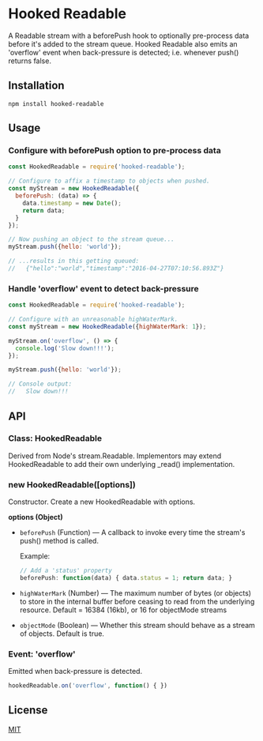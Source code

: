 # Hooked Readable

A Readable stream with a beforePush hook to optionally pre-process data before it's added to the stream queue. Hooked Readable also emits an 'overflow' event when back-pressure is detected; i.e. whenever push() returns false.


## Installation

```bashp
npm install hooked-readable
```

## Usage


### Configure with beforePush option to pre-process data

```js
const HookedReadable = require('hooked-readable');

// Configure to affix a timestamp to objects when pushed.
const myStream = new HookedReadable({
  beforePush: (data) => {
    data.timestamp = new Date();
    return data;
  }
});

// Now pushing an object to the stream queue...
myStream.push({hello: 'world'});

// ...results in this getting queued:
//   {"hello":"world","timestamp":"2016-04-27T07:10:56.893Z"}
```

### Handle 'overflow' event to detect back-pressure

```js
const HookedReadable = require('hooked-readable');

// Configure with an unreasonable highWaterMark.
const myStream = new HookedReadable({highWaterMark: 1});

myStream.on('overflow', () => {
  console.log('Slow down!!!');
});

myStream.push({hello: 'world'});

// Console output:
//   Slow down!!!
```


## API


### Class: HookedReadable

Derived from Node's stream.Readable. Implementors may extend HookedReadable to add their own underlying _read() implementation.


### new HookedReadable([options])

Constructor. Create a new HookedReadable with options.

__options (Object)__

* `beforePush` (Function) — A callback to invoke every time the stream's push() method is called.

  Example:

  ```js
  // Add a 'status' property
  beforePush: function(data) { data.status = 1; return data; }
  ```

* `highWaterMark` (Number) — The maximum number of bytes (or objects) to store in the internal buffer before ceasing to read from the underlying resource. Default = 16384 (16kb), or 16 for objectMode streams

* `objectMode` (Boolean) — Whether this stream should behave as a stream of objects. Default is true.


### Event: 'overflow'

Emitted when back-pressure is detected.

```js
hookedReadable.on('overflow', function() { })
```


## License

[MIT](LICENSE)
